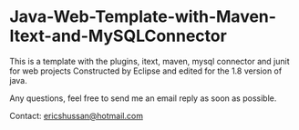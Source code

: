 # Java-Web-Template-with-Maven-Itext-and-MySQLConnector


This is a template with the plugins, itext, maven, mysql connector and junit for web projects Constructed by Eclipse and edited for the 1.8 version of java.

Any questions, feel free to send me an email reply as soon as possible.

Contact: ericshussan@hotmail.com
